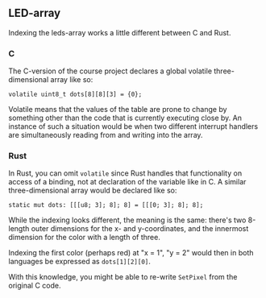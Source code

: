 ## LED-array

Indexing the leds-array works a little different between C and Rust.

### C

The C-version of the course project declares a global volatile three-dimensional array like so:

`volatile uint8_t dots[8][8][3] = {0};`

Volatile means that the values of the table are prone to change by something other than the code that is currently executing close by.
An instance of such a situation would be when two different interrupt handlers are simultaneously reading from and writing into the array.

### Rust

In Rust, you can omit `volatile` since Rust handles that functionality on access of a binding, not at declaration of the variable like in C.
A similar three-dimensional array would be declared like so:

`static mut dots: [[[u8; 3]; 8]; 8] = [[[0; 3]; 8]; 8];`

While the indexing looks different, the meaning is the same: there's two 8-length outer dimensions for the x- and y-coordinates, and the innermost dimension for the color with a length of three.

Indexing the first color (perhaps red) at "x = 1", "y = 2" would then in both languages be expressed as `dots[1][2][0]`.

With this knowledge, you might be able to re-write `SetPixel` from the original C code.
